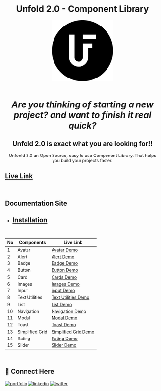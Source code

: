 <div align="center">

# Unfold 2.0 - Component Library

</div>

<div align="center">
    <img src="./images/unfold-b&w.png" height="200" >
</div>

 <br>

 <div align="center">

# _Are you thinking of starting a new project? and want to finish it real quick?_

## Unfold 2.0 is exact what you are looking for!!

Unfonld 2.0 an Open Source, easy to use Component Library. That helps you build your projects faster.

</div>

<h2><a href="https://unfold-ui.netlify.app/">Live Link</a></h2>

<br>

## Documentation Site

-   <h2> <a href="https://unfold-ui.netlify.app/">Installation</a> </h2>

<br>

| No  | Components      | Live Link                                                                                                 |
| --- | --------------- | --------------------------------------------------------------------------------------------------------- |
| 1   | Avatar          | <a href="https://unfold-ui.netlify.app/pages/components/avatar/avatar.html"> Avatar Demo </a>             |
| 2   | Alert           | <a href="https://unfold-ui.netlify.app/pages/components/alert/alert.html"> Alert Demo </a>                |
| 3   | Badge           | <a href="https://unfold-ui.netlify.app/pages/components/badge/badge.html"> Badge Demo </a>                |
| 4   | Button          | <a href="https://unfold-ui.netlify.app/pages/components/button/button.html"> Button Demo </a>             |
| 5   | Card            | <a href="https://unfold-ui.netlify.app/pages/components/card/card.html"> Cards Demo </a>                  |
| 6   | Images          | <a href="https://unfold-ui.netlify.app/pages/components/image/image.html"> Images Demo </a>               |
| 7   | Input           | <a href="https://unfold-ui.netlify.app/pages/components/input/input.html"> input Demo </a>                |
| 8   | Text Utilities  | <a href="https://unfold-ui.netlify.app/pages/components/text/text.html"> Text Utilities Demo </a>         |
| 9   | List            | <a href="https://unfold-ui.netlify.app/pages/components/list/list.html"> List Demo </a>                   |
| 10  | Navigation      | <a href="https://unfold-ui.netlify.app/pages/components/navigation/navigation.html"> Navigation Demo </a> |
| 11  | Modal           | <a href="https://unfold-ui.netlify.app/pages/components/modal/modal.html"> Modal Demo </a>                |
| 12  | Toast           | <a href="https://unfold-ui.netlify.app/pages/components/toast/toast.html"> Toast Demo </a>                |
| 13  | Simplified Grid | <a href="https://unfold-ui.netlify.app/pages/components/grid/grid.html"> Simplified Grid Demo </a>        |
| 14  | Rating          | <a href="https://unfold-ui.netlify.app/pages/components/rating/rating.html"> Rating Demo </a>             |
| 15  | Slider          | <a href="https://unfold-ui.netlify.app/pages/components/slider/slider.html"> Slider Demo </a>             |

<br>

## 🔗 Connect Here

[![portfolio](https://img.shields.io/badge/my_portfolio-000?style=for-the-badge&logo=ko-fi&logoColor=white)](https://shraddha-muley.netlify.app/)
[![linkedin](https://img.shields.io/badge/linkedin-0A66C2?style=for-the-badge&logo=linkedin&logoColor=white)](https://www.linkedin.com/in/shraddha-muley-81886b1a9/)
[![twitter](https://img.shields.io/badge/twitter-1DA1F2?style=for-the-badge&logo=twitter&logoColor=white)](https://twitter.com/shraddhaaa7)
